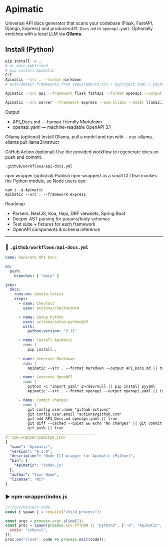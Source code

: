 # Apimatic

Universal API docs generator that scans your codebase (Flask, FastAPI, Django, Express) and produces `API_Docs.md` or `openapi.yaml`. Optionally enriches with a local LLM via **Ollama**.

## Install (Python)
```bash
pip install -e .
# or once published
# pip install Apimatic
CLI
Apimatic --src . --format markdown
# auto-detect frameworks from requirements.txt / pyproject.toml / package.json

Apimatic --src api --framework flask fastapi --format openapi --output openapi.yaml

Apimatic --src server --framework express --use-ollama --model llama3:instruct
```

Output
-	API_Docs.md — human-friendly Markdown
-	openapi.yaml — machine-readable OpenAPI 3.1

Ollama (optional)
Install Ollama, pull a model and run with --use-ollama.
ollama pull llama3:instruct

GitHub Action (optional)
Use the provided workflow to regenerate docs on push and commit.
```git
.github/workflows/api-docs.yml
```

npm wrapper (optional)
Publish npm-wrapper/ as a small CLI that invokes the Python module, so Node users can:
```
npm i -g Apimatic
Apimatic --src . --framework express
```

Roadmap
- Parsers: NestJS, Koa, Hapi, DRF viewsets, Spring Boot
- Deeper AST parsing for params/body schemas
- Test suite + fixtures for each framework
- OpenAPI components & schema inference

---

### 🤖 `.github/workflows/api-docs.yml`
```yaml
name: Generate API Docs

on:
  push:
    branches: [ "main" ]

jobs:
  docs:
    runs-on: ubuntu-latest
    steps:
      - name: Checkout
        uses: actions/checkout@v4

      - name: Setup Python
        uses: actions/setup-python@v5
        with:
          python-version: "3.11"

      - name: Install Apimatic
        run: |
          pip install .
      
      - name: Generate Markdown
        run: |
          Apimatic --src . --format markdown --output API_Docs.md || true

      - name: Generate OpenAPI
        run: |
          python -c "import yaml" 2>/dev/null || pip install pyyaml
          Apimatic --src . --format openapi --output openapi.yaml || true

      - name: Commit changes
        run: |
          git config user.name "github-actions"
          git config user.email "actions@github.com"
          git add API_Docs.md openapi.yaml || true
          git diff --cached --quiet && echo "No changes" || git commit -m "chore(docs): update API docs [auto]"
          git push || true
________________________________________
📦 npm-wrapper/package.json
{
  "name": "Apimatic",
  "version": "0.1.0",
  "description": "Node CLI wrapper for Apimatic (Python)",
  "bin": {
    "Apimatic": "index.js"
  },
  "author": "Your Name",
  "license": "MIT"
}
```
### ▶️ npm-wrapper/index.js

```js
//!/usr/bin/env node
const { spawn } = require("child_process");

const args = process.argv.slice(2);
const proc = spawn(process.env.PYTHON || "python3", ["-m", "Apimatic", ...args], {
  stdio: "inherit",
});
proc.on("close", code => process.exit(code));
```
